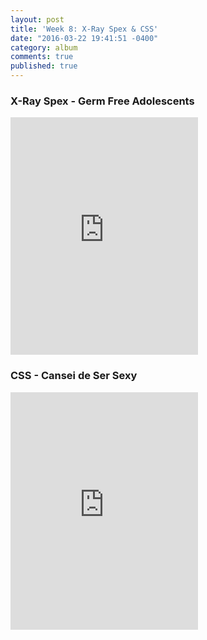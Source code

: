 ```yaml
---
layout: post
title: 'Week 8: X-Ray Spex & CSS'
date: "2016-03-22 19:41:51 -0400"
category: album
comments: true
published: true
---
```


### X-Ray Spex - Germ Free Adolescents
<iframe src="https://embed.spotify.com/?uri=spotify%3Aalbum%3A1Tgwa193ERKRwUxoOQAgSp&view=coverart" width="300" height="380" frameborder="0" allowtransparency="true"></iframe>

### CSS - Cansei de Ser Sexy
<iframe src="https://embed.spotify.com/?uri=spotify%3Aalbum%3A7sojSpfctpIbjyGN7FD4RX&view=coverart" width="300" height="380" frameborder="0" allowtransparency="true"></iframe>
